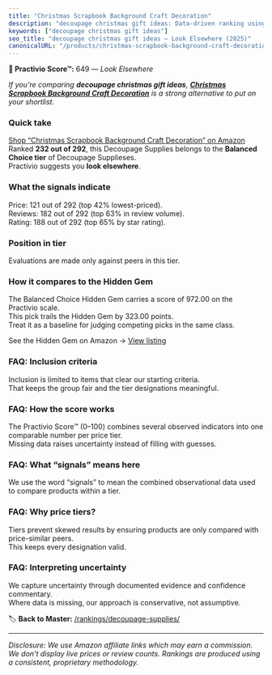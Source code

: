 ```yaml
---
title: "Christmas Scrapbook Background Craft Decoration"
description: "decoupage christmas gift ideas: Data-driven ranking using the Practivio Score™. Positioned by quality, value, demand, findability, momentum."
keywords: ["decoupage christmas gift ideas"]
seo_title: "decoupage christmas gift ideas — Look Elsewhere (2025)"
canonicalURL: "/products/christmas-scrapbook-background-craft-decoration-B0BHQS5ZYM/"
---
```


**🚫 Practivio Score™:** 649 — _Look Elsewhere_


*If you're comparing **decoupage christmas gift ideas**, **[Christmas Scrapbook Background Craft Decoration](https://www.amazon.com/dp/B0BHQS5ZYM?tag=practivio-20)** is a strong alternative to put on your shortlist.*
### Quick take
[Shop “Christmas Scrapbook Background Craft Decoration” on Amazon](https://www.amazon.com/dp/B0BHQS5ZYM?tag=practivio-20)
Ranked **232 out of 292**, this Decoupage Supplies belongs to the **Balanced Choice tier** of Decoupage Supplieses.  
Practivio suggests you **look elsewhere**.

### What the signals indicate
Price: 121 out of 292 (top 42% lowest-priced).  
Reviews: 182 out of 292 (top 63% in review volume).  
Rating: 188 out of 292 (top 65% by star rating).  

### Position in tier
Evaluations are made only against peers in this tier.

### How it compares to the Hidden Gem
The Balanced Choice Hidden Gem carries a score of 972.00 on the Practivio scale.  
This pick trails the Hidden Gem by 323.00 points.  
Treat it as a baseline for judging competing picks in the same class.  

See the Hidden Gem on Amazon → [View listing](https://www.amazon.com/dp/B003VYD9DM?tag=practivio-20)

### FAQ: Inclusion criteria
Inclusion is limited to items that clear our starting criteria.  
That keeps the group fair and the tier designations meaningful.

### FAQ: How the score works
The Practivio Score™ (0–100) combines several observed indicators into one comparable number per price tier.  
Missing data raises uncertainty instead of filling with guesses.

### FAQ: What “signals” means here
We use the word “signals” to mean the combined observational data used to compare products within a tier.

### FAQ: Why price tiers?
Tiers prevent skewed results by ensuring products are only compared with price-similar peers.  
This keeps every designation valid.

### FAQ: Interpreting uncertainty
We capture uncertainty through documented evidence and confidence commentary.  
Where data is missing, our approach is conservative, not assumptive.


🏷️ **Back to Master:** [/rankings/decoupage-supplies/](/rankings/decoupage-supplies/)

---
_Disclosure: We use Amazon affiliate links which may earn a commission. We don’t display live prices or review counts. Rankings are produced using a consistent, proprietary methodology._
